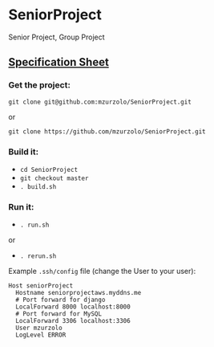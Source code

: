 # SeniorProject
Senior Project, Group Project
## [Specification Sheet](docs/SpecSheet.md)

### Get the project:
`git clone git@github.com:mzurzolo/SeniorProject.git`

or

`git clone https://github.com/mzurzolo/SeniorProject.git`

### Build it:
* `cd SeniorProject`
* `git checkout master`
* `. build.sh`

### Run it:
* `. run.sh`

or

* `. rerun.sh`


Example `.ssh/config` file (change the User to your user):

```
Host seniorProject
  Hostname seniorprojectaws.myddns.me
  # Port forward for django
  LocalForward 8000 localhost:8000
  # Port forward for MySQL
  LocalForward 3306 localhost:3306
  User mzurzolo
  LogLevel ERROR
```
